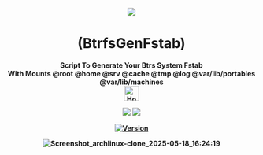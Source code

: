 <p align="center">
  <img src="https://i.postimg.cc/JhMRf2RZ/claudemods-03-17-2025.gif">
</p>

<h1 align="center">(BtrfsGenFstab)</h1>

<div align="center">
<strong>Script To Generate Your Btrs System Fstab 
<div align="center">
With Mounts @root @home @srv @cache @tmp @log @var/lib/portables @var/lib/machines<strong>

 
<div align="center">
  <a href="https://www.deepseek.com/" target="_blank">
    <img alt="Homepage" src="https://i.postimg.cc/Hs2vbbZ8/Deep-Seek-Homepage.png" style="height: 30px; width: auto;">
  </a>


  <a href="https://archlinux.org/" target="_blank"><img src="https://img.shields.io/badge/OS-Arch-0000FF?style=for-the-badge&logo=linux" /></a>
<a href="https://cachyos.org/" target="_blank"><img src="https://img.shields.io/badge/DISTRO-CachyOS-00FFFF?style=for-the-badge&logo=CachyOS" /></a>

  
[![Version](https://img.shields.io/github/v/release/claudemods/BtrfsGenfstab?color=FFD700&label=Latest%20Release&style=for-the-badge)](https://github.com/claudemods/BtrfsGenfstab/releases/tag/v1.0)

![Screenshot_archlinux-clone_2025-05-18_16:24:19](https://github.com/user-attachments/assets/cb4534fa-e520-466e-a68c-b1826382b65e)



